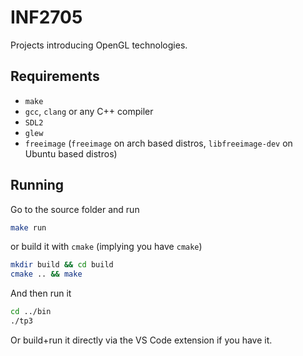 # INF2705
Projects introducing OpenGL technologies.

## Requirements
- `make`
- `gcc`, `clang` or any C++ compiler
- `SDL2`
- `glew`
- `freeimage` (`freeimage` on arch based distros, `libfreeimage-dev` on Ubuntu based distros)

## Running
Go to the source folder and run
```bash
make run
```

or build it with `cmake` (implying you have `cmake`)
```bash
mkdir build && cd build
cmake .. && make
```

And then run it
```bash
cd ../bin
./tp3
```
Or build+run it directly via the VS Code extension if you have it.
